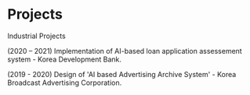 # Projects

<!-- wp:paragraph -->
<p>Industrial Projects</p>
<!-- /wp:paragraph -->

<!-- wp:paragraph -->
<p>(2020 – 2021) Implementation of AI-based loan application assessement system - Korea Development Bank.</p>
<!-- /wp:paragraph -->

<!-- wp:paragraph -->
<p>(2019 - 2020) Design of 'AI based Advertising Archive System' - Korea Broadcast Advertising Corporation.</p>
<!-- /wp:paragraph -->
